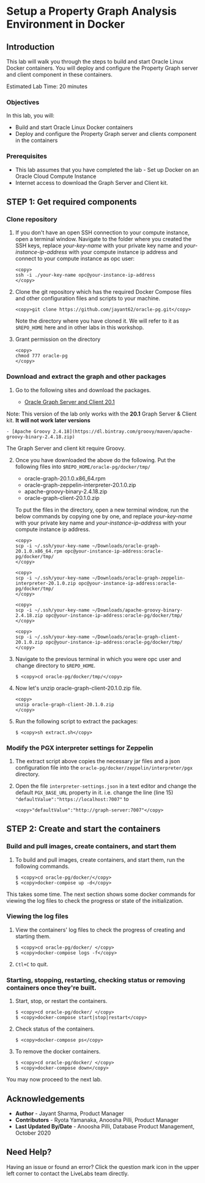 # Setup a Property Graph Analysis Environment in Docker

## Introduction

This lab will walk you through the steps to build and start Oracle Linux Docker containers. You will deploy and configure the Property Graph server and client component in these containers.

Estimated Lab Time: 20 minutes

### Objectives

In this lab, you will:
* Build and start Oracle Linux Docker containers
* Deploy and configure the Property Graph server and clients component in the containers

### Prerequisites

* This lab assumes that you have completed the lab - Set up Docker on an Oracle Cloud Compute Instance
* Internet access to download the Graph Server and Client kit.

## **STEP 1:** Get required components

### Clone repository

1. If you don't have an open SSH connection to your compute instance, open a terminal window. Navigate to the folder where you created the SSH keys, replace *your-key-name* with your private key name and *your-instance-ip-address* with your compute instance ip address and connect to your compute instance as opc user:

    ```
    <copy>
    ssh -i ./your-key-name opc@your-instance-ip-address
    </copy>
    ```

2. Clone the git repository which has the required Docker Compose files and other configuration files and scripts to your machine.

    ```
    <copy>git clone https://github.com/jayant62/oracle-pg.git</copy>
    ```

    Note the directory where you have cloned it. We will refer to it as `$REPO_HOME` here and in other labs in this workshop.

3. Grant permission on the directory

    ```
    <copy>
    chmod 777 oracle-pg
    </copy>
    ```

### Download and extract the graph and other packages

1. Go to the following sites and download the packages.

    - [Oracle Graph Server and Client 20.1](https://www.oracle.com/database/technologies/spatialandgraph/property-graph-features/graph-server-and-client/graph-server-and-client-downloads.html)

  Note: This version of the lab only works with the **20.1** Graph Server & Client kit. **It will not work later versions**

    - [Apache Groovy 2.4.18](https://dl.bintray.com/groovy/maven/apache-groovy-binary-2.4.18.zip)

  The Graph Server and client kit require Groovy.

2. Once you have downloaded the above do the following.
Put the following files into `$REPO_HOME/oracle-pg/docker/tmp/`

    - oracle-graph-20.1.0.x86_64.rpm
    - oracle-graph-zeppelin-interpreter-20.1.0.zip
    - apache-groovy-binary-2.4.18.zip
    - oracle-graph-client-20.1.0.zip

    To put the files in the directory, open a new terminal window, run the below commands by copying one by one, and replace *your-key-name* with your private key name and *your-instance-ip-address* with your compute instance ip address.

    ```
    <copy>
    scp -i ~/.ssh/your-key-name ~/Downloads/oracle-graph-20.1.0.x86_64.rpm opc@your-instance-ip-address:oracle-pg/docker/tmp/
    </copy>
    ```

    ```
    <copy>
    scp -i ~/.ssh/your-key-name ~/Downloads/oracle-graph-zeppelin-interpreter-20.1.0.zip opc@your-instance-ip-address:oracle-pg/docker/tmp/
    </copy>
    ```

    ```
    <copy>
    scp -i ~/.ssh/your-key-name ~/Downloads/apache-groovy-binary-2.4.18.zip opc@your-instance-ip-address:oracle-pg/docker/tmp/
    </copy>
    ```

    ```
    <copy>
    scp -i ~/.ssh/your-key-name ~/Downloads/oracle-graph-client-20.1.0.zip opc@your-instance-ip-address:oracle-pg/docker/tmp/
    </copy>
    ```

3. Navigate to the previous terminal in which you were opc user and change directory to `$REPO_HOME`.

    ```
    $ <copy>cd oracle-pg/docker/tmp/</copy>
    ```

4. Now let's unzip oracle-graph-client-20.1.0.zip file.

    ```
    <copy>
    unzip oracle-graph-client-20.1.0.zip
    </copy>
    ```

5. Run the following script to extract the packages:

    ```
    $ <copy>sh extract.sh</copy>
    ```

### Modify the PGX interpreter settings for Zeppelin

1. The extract script above copies the necessary jar files and a json configuration file into the `oracle-pg/docker/zeppelin/interpreter/pgx` directory.

2. Open the file `interpreter-settings.json` in a text editor and change the default `PGX_BASE_URL` property in it. i.e. change the line (line 15)
` "defaultValue":"https://localhost:7007" `
to

    ```
    <copy>"defaultValue":"http://graph-server:7007"</copy>
    ```

## **STEP 2:** Create and start the containers

### Build and pull images, create containers, and start them

1. To build and pull images, create containers, and start them, run the following commands.

    ```
    $ <copy>cd oracle-pg/docker/</copy>
    $ <copy>docker-compose up -d</copy>
    ```

  This takes some time. The next section shows some docker commands for viewing the log files to check the progress or state of the initialization.

### Viewing the log files

1. View the containers' log files to check the progress of creating and starting them.

    ```
    $ <copy>cd oracle-pg/docker/ </copy>
    $ <copy>docker-compose logs -f</copy>
    ```

2. `Ctl+C` to quit.

### Starting, stopping, restarting, checking status or removing containers once they're built.

1. Start, stop, or restart the containers.

    ```
    $ <copy>cd oracle-pg/docker/ </copy>
    $ <copy>docker-compose start|stop|restart</copy>
    ```

2. Check status of the containers.

    ```
    $ <copy>docker-compose ps</copy>
    ```

3. To remove the docker containers.

    ```
    $ <copy>cd oracle-pg/docker/ </copy>
    $ <copy>docker-compose down</copy>
    ```

You may now proceed to the next lab.

## Acknowledgements ##

* **Author** - Jayant Sharma, Product Manager
* **Contributors** - Ryota Yamanaka, Anoosha Pilli, Product Manager
* **Last Updated By/Date** - Anoosha Pilli, Database Product Management, October 2020

## Need Help?  
Having an issue or found an error?  Click the question mark icon in the upper left corner to contact the LiveLabs team directly.
